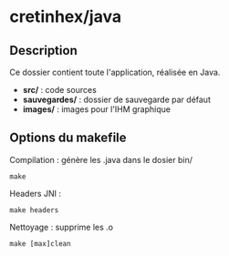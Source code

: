 cretinhex/java
==============


Description
-----------

Ce dossier contient toute l'application, réalisée en Java.

  - **src/** : code sources
  - **sauvegardes/** : dossier de sauvegarde par défaut
  - **images/** : images pour l'IHM graphique


Options du makefile
-------------------

Compilation : génère les .java dans le dosier bin/

	make

Headers JNI :

	make headers


Nettoyage : supprime les .o

	make [max]clean

